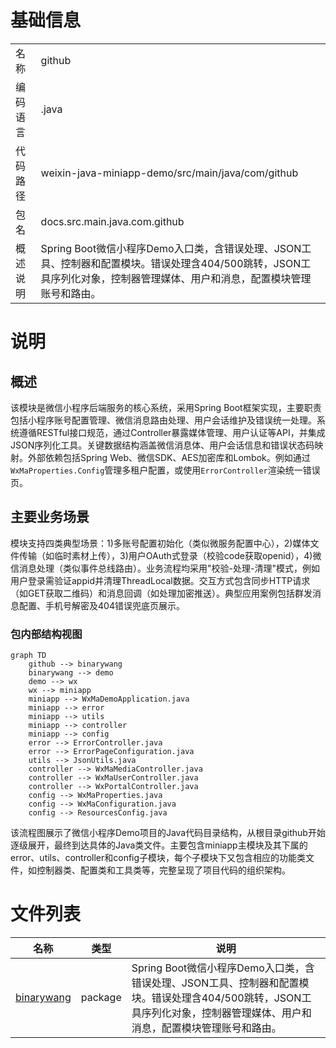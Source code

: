 # 基础信息

|      |      |
|------|------|
| 名称 | github |
| 编码语言 | .java |
| 代码路径 | weixin-java-miniapp-demo/src/main/java/com/github |
| 包名 | docs.src.main.java.com.github |
| 概述说明 | Spring Boot微信小程序Demo入口类，含错误处理、JSON工具、控制器和配置模块。错误处理含404/500跳转，JSON工具序列化对象，控制器管理媒体、用户和消息，配置模块管理账号和路由。 |

# 说明

## 概述  
该模块是微信小程序后端服务的核心系统，采用Spring Boot框架实现，主要职责包括小程序账号配置管理、微信消息路由处理、用户会话维护及错误统一处理。系统遵循RESTful接口规范，通过Controller暴露媒体管理、用户认证等API，并集成JSON序列化工具。关键数据结构涵盖微信消息体、用户会话信息和错误状态码映射。外部依赖包括Spring Web、微信SDK、AES加密库和Lombok。例如通过`WxMaProperties.Config`管理多租户配置，或使用`ErrorController`渲染统一错误页。

## 主要业务场景  
模块支持四类典型场景：1)多账号配置初始化（类似微服务配置中心），2)媒体文件传输（如临时素材上传），3)用户OAuth式登录（校验code获取openid），4)微信消息处理（类似事件总线路由）。业务流程均采用"校验-处理-清理"模式，例如用户登录需验证appid并清理ThreadLocal数据。交互方式包含同步HTTP请求（如GET获取二维码）和消息回调（如处理加密推送）。典型应用案例包括群发消息配置、手机号解密及404错误兜底页展示。


### 包内部结构视图

```mermaid
graph TD
    github --> binarywang
    binarywang --> demo
    demo --> wx
    wx --> miniapp
    miniapp --> WxMaDemoApplication.java
    miniapp --> error
    miniapp --> utils
    miniapp --> controller
    miniapp --> config
    error --> ErrorController.java
    error --> ErrorPageConfiguration.java
    utils --> JsonUtils.java
    controller --> WxMaMediaController.java
    controller --> WxMaUserController.java
    controller --> WxPortalController.java
    config --> WxMaProperties.java
    config --> WxMaConfiguration.java
    config --> ResourcesConfig.java
```

该流程图展示了微信小程序Demo项目的Java代码目录结构，从根目录github开始逐级展开，最终到达具体的Java类文件。主要包含miniapp主模块及其下属的error、utils、controller和config子模块，每个子模块下又包含相应的功能类文件，如控制器类、配置类和工具类等，完整呈现了项目代码的组织架构。

# 文件列表

| 名称   | 类型  | 说明 |
|-------|------|-------------|
| [binarywang](binarywang/_module.md) | package | Spring Boot微信小程序Demo入口类，含错误处理、JSON工具、控制器和配置模块。错误处理含404/500跳转，JSON工具序列化对象，控制器管理媒体、用户和消息，配置模块管理账号和路由。 |


